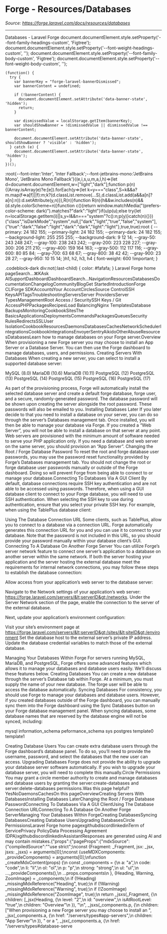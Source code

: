 # Forge - Resources/Databases

*Source: https://forge.laravel.com/docs/resources/databases*

---

Databases - Laravel Forge
              document.documentElement.style.setProperty('--font-family-headings-custom', 'Figtree');
              document.documentElement.style.setProperty('--font-weight-headings-custom', '');
              document.documentElement.style.setProperty('--font-family-body-custom', 'Figtree');
              document.documentElement.style.setProperty('--font-weight-body-custom', '');
            
    (function() {
      try {
        var bannerKey = "forge-laravel-bannerDismissed";
        var bannerContent = undefined;
        
        if (!bannerContent) {
          document.documentElement.setAttribute('data-banner-state', 'hidden');
          return;
        }
        
        var dismissedValue = localStorage.getItem(bannerKey);
        var shouldShowBanner = !dismissedValue || dismissedValue !== bannerContent;
        
        document.documentElement.setAttribute('data-banner-state', shouldShowBanner ? 'visible' : 'hidden');
      } catch (e) {
        document.documentElement.setAttribute('data-banner-state', 'hidden');
      }
    })();
  :root{--font-inter:'Inter', 'Inter Fallback';--font-jetbrains-mono:'JetBrains Mono', 'JetBrains Mono Fallback'}((e,i,s,u,m,a,l,h)=>{let d=document.documentElement,w=["light","dark"];function p(n){(Array.isArray(e)?e:[e]).forEach(y=>{let k=y==="class",S=k&&a?m.map(f=>a[f]||f):m;k?(d.classList.remove(...S),d.classList.add(a&&a[n]?a[n]:n)):d.setAttribute(y,n)}),R(n)}function R(n){h&&w.includes(n)&&(d.style.colorScheme=n)}function c(){return window.matchMedia("(prefers-color-scheme: dark)").matches?"dark":"light"}if(u)p(u);else try{let n=localStorage.getItem(i)||s,y=l&&n==="system"?c():n;p(y)}catch(n){}})("class","isDarkMode","system",null,["dark","light","true","false","system"],{"true":"dark","false":"light","dark":"dark","light":"light"},true,true):root {
    --primary: 24 182 155;
    --primary-light: 24 182 155;
    --primary-dark: 24 182 155;
    --background-light: 255 255 255;
    --background-dark: 9 12 14;
    --gray-50: 243 248 247;
    --gray-100: 238 243 242;
    --gray-200: 223 228 227;
    --gray-300: 206 211 210;
    --gray-400: 159 164 163;
    --gray-500: 112 117 116;
    --gray-600: 80 85 84;
    --gray-700: 63 68 67;
    --gray-800: 38 42 42;
    --gray-900: 23 28 27;
    --gray-950: 10 15 14;
  }h1, h2, h3, h4 {
    font-weight: 600 !important;
}

.codeblock-dark div:not(:last-child) {
    color: #fafafa;
}
Laravel Forge home pageSearch...⌘KAsk AISupportDashboardDashboardSearch...NavigationResourcesDatabasesDocumentationChangelogCommunityBlogGet StartedIntroductionForge CLIForge SDKAccountsYour AccountCirclesSource ControlSSH KeysAPITagsTroubleshootingServersServer ProvidersServer TypesManagementRoot Access / SecuritySSH Keys / Git AccessPHPPackagesRecipesLoad BalancingNginx TemplatesDatabase BackupsMonitoringCookbookSitesThe BasicsApplicationsDeploymentsCommandsPackagesQueuesSecurity RulesRedirectsSSLUser IsolationCookbookResourcesDaemonsDatabasesCachesNetworkSchedulerIntegrationsCookbookIntegrationsEnvoyerSentryAikidoOtherAbuseResourcesDatabasesLearn how to manage databases on your Forge server.​Overview
When provisioning a new Forge server you may choose to install an App Server or a Database Server. You can then use the Forge dashboard to manage databases, users, and permissions.
​Creating Servers With Databases
When creating a new server, you can select to install a supported database server:

MySQL (8.0)
MariaDB (10.6)
MariaDB (10.11)
PostgreSQL (12)
PostgreSQL (13)
PostgreSQL (14)
PostgreSQL (15)
PostgreSQL (16)
PostgreSQL (17)

As part of the provisioning process, Forge will automatically install the selected database server and create a default forge database, forge user, and a secure, randomly-generated password. The database password will be shown upon creating the server alongside the root password. These passwords will also be emailed to you.
​Installing Databases Later
If you later decide to that you need to install a database on your server, you can do so through the server’s Databases management tab. Once installed, you will then be able to manage your database via Forge.
If you created a “Web Server”, you will not be able to install a database on that server at any point. Web servers are provisioned with the minimum amount of software needed to serve your PHP application only. If you need a database and web server on the same server, you should provision an “App Server”.
​Changing the Root / Forge Database Password
To reset the root and forge database user passwords, you may use the password reset functionality provided by Forge’s Databases management tab.
You should not change the root or forge database user passwords manually or outside of the Forge dashboard. Doing so will prevent Forge from being able to connect to or manage your database.
​Connecting To Databases Via A GUI Client
By default, database connections require SSH key authentication and are not able to be accessed using passwords. Therefore, when using a GUI database client to connect to your Forge database, you will need to use SSH authentication.
When selecting the SSH key to use during authentication, ensure that you select your private SSH key. For example, when using the TablePlus database client:

​Using The Database Connection URL
Some clients, such as TablePlus, allow you to connect to a database via a connection URL. Forge automatically generates this connection URL for you and you can use it to connect to your database. Note that the password is not included in this URL, so you should provide your password manually within your database client’s GUI.
​Connecting To A Database On Another Forge Server
You can utilize Forge’s server network feature to connect one server’s application to a database on another server within the same network.
If both the server hosting your application and the server hosting the external database meet the requirements for internal network connections, you may follow these steps to establish the database connection:

Allow access from your application’s web server to the database server:

Navigate to the Network settings of your application’s web server: https://forge.laravel.com/servers/&lt;serverID&gt;/networks.
Under the Server Network section of the page, enable the connection to the server of the external database.


Next, update your application’s environment configuration:

Visit your site’s environment page at https://forge.laravel.com/servers/&lt;serverID&gt;/sites/&lt;siteID&gt;/environment
Set the database host to the external server’s private IP address.
Update the database credential variables to match those of the external database.



​Managing Your Databases Within Forge
For servers running MySQL, MariaDB, and PostgreSQL, Forge offers some advanced features which allows it to manage your databases and database users easily. We’ll discuss these features below.
​Creating Databases
You can create a new database through the server’s Database tab within Forge. At a minimum, you must supply the name of your new database. The forge user will be able to access the database automatically.
​Syncing Databases
For consistency, you should use Forge to manage your databases and database users. However, if you created databases outside of the Forge dashboard, you can manually sync them into the Forge dashboard using the Sync Databases button on your Forge database management panel.
When syncing databases, some database names that are reserved by the database engine will not be synced, including:

mysql
information_schema
peformance_schema
sys
postgres
template0
template1

​Creating Database Users
You can create extra database users through the Forge dashboard’s database panel. To do so, you’ll need to provide the username, password, and select the databases that the new user can access.
​Upgrading Databases
Forge does not provide the ability to upgrade your database server software automatically. If you wish to upgrade your database server, you will need to complete this manually.
​Circle Permissions
You may grant a circle member authority to create and manage databases and database users by granting the server:create-databases and server:delete-databases permissions.Was this page helpful?YesNoDaemonsCachesOn this pageOverviewCreating Servers With DatabasesInstalling Databases LaterChanging the Root / Forge Database PasswordConnecting To Databases Via A GUI ClientUsing The Database Connection URLConnecting To A Database On Another Forge ServerManaging Your Databases Within ForgeCreating DatabasesSyncing DatabasesCreating Database UsersUpgrading DatabasesCircle PermissionsLaravel Forge home pagexgithubdiscordlinkedinTerm of ServicePrivacy PolicyData Processing Agreement (DPA)xgithubdiscordlinkedinAssistantResponses are generated using AI and may contain mistakes.{"props":{"pageProps":{"mdxSource":{"compiledSource":"\"use strict\";\nconst {Fragment: _Fragment, jsx: _jsx, jsxs: _jsxs} = arguments[0];\nconst {useMDXComponents: _provideComponents} = arguments[0];\nfunction _createMdxContent(props) {\n  const _components = {\n    a: \"a\",\n    code: \"code\",\n    li: \"li\",\n    ol: \"ol\",\n    p: \"p\",\n    strong: \"strong\",\n    ul: \"ul\",\n    ..._provideComponents(),\n    ...props.components\n  }, {Heading, Warning, ZoomImage} = _components;\n  if (!Heading) _missingMdxReference(\"Heading\", true);\n  if (!Warning) _missingMdxReference(\"Warning\", true);\n  if (!ZoomImage) _missingMdxReference(\"ZoomImage\", true);\n  return _jsxs(_Fragment, {\n    children: [_jsx(Heading, {\n      level: \"2\",\n      id: \"overview\",\n      isAtRootLevel: \"true\",\n      children: \"Overview\"\n    }), \"\\n\", _jsxs(_components.p, {\n      children: [\"When provisioning a new Forge server you may choose to install an \", _jsx(_components.a, {\n        href: \"/servers/types#app-servers\",\n        children: \"App Server\"\n      }), \" or a \", _jsx(_components.a, {\n        href: \"/servers/types#database-serve